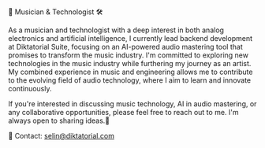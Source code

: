 🎵 Musician & Technologist 🛠️

As a musician and technologist with a deep interest in both analog electronics and artificial intelligence, I currently lead backend development at Diktatorial Suite, focusing on an AI-powered audio mastering tool that promises to transform the music industry. I'm committed to exploring new technologies in the music industry while furthering my journey as an artist. My combined experience in music and engineering allows me to contribute to the evolving field of audio technology, where I aim to learn and innovate continuously.

If you're interested in discussing music technology, AI in audio mastering, or any collaborative opportunities, please feel free to reach out to me. I'm always open to sharing ideas.🤘

📧 Contact:
selin@diktatorial.com
